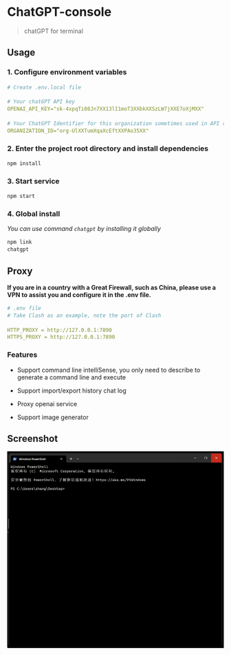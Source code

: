 # ChatGPT-console

> chatGPT for terminal

## Usage

### 1. Configure environment variables

```yml
# Create .env.local file

# Your chatGPT API key
OPENAI_API_KEY="sk-4xpqTi08Jn7XX13lI1moT3XXbkXXSzLW7jXXE7oXjMXX"

# Your ChatGPT Identifier for this organization sometimes used in API requests
ORGANIZATION_ID="org-UlXXTumXqaXcEftXXPAo35XX"
```

### 2. Enter the project root directory and install dependencies

```bash
npm install
```

### 3. Start service

```bash
npm start
```

### 4. Global install

*You can use command `chatgpt` by installing it globally*

```bash
npm link
chatgpt
```

## Proxy

**If you are in a country with a Great Firewall, such as China, please use a VPN to assist you and configure it in the .env file.**

```yml
# .env file
# Take Clash as an example, note the port of Clash

HTTP_PROXY = http://127.0.0.1:7890
HTTPS_PROXY = http://127.0.0.1:7890
```

### Features

* Support command line intelliSense, you only need to describe to generate a command line and execute

* Support import/export history chat log

* Proxy openai service

* Support image generator

## Screenshot

<center>

![screenshot](./public/screenshot.gif)

</center>
